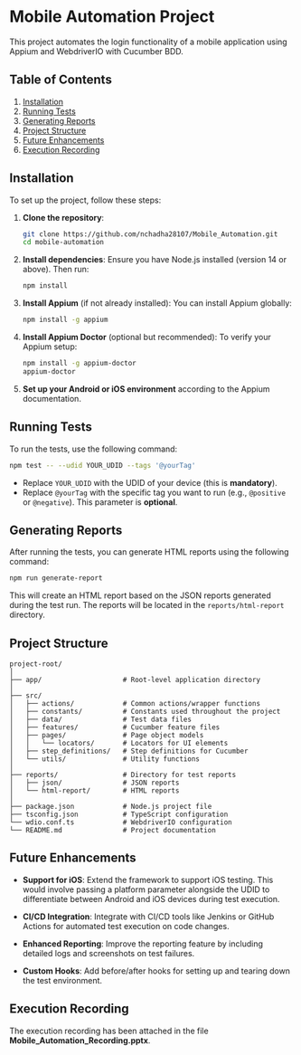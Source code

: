 # Mobile Automation Project

This project automates the login functionality of a mobile application using Appium and WebdriverIO with Cucumber BDD.

## Table of Contents

1. [Installation](#installation)
2. [Running Tests](#running-tests)
3. [Generating Reports](#generating-reports)
4. [Project Structure](#project-structure)
5. [Future Enhancements](#future-enhancements)
6. [Execution Recording](#execution-recording)

## Installation

To set up the project, follow these steps:

1. **Clone the repository**:
   ```bash
   git clone https://github.com/nchadha28107/Mobile_Automation.git
   cd mobile-automation
   ```

2. **Install dependencies**:
   Ensure you have Node.js installed (version 14 or above). Then run:
   ```bash
   npm install
   ```

3. **Install Appium** (if not already installed):
   You can install Appium globally:
   ```bash
   npm install -g appium
   ```

4. **Install Appium Doctor** (optional but recommended):
   To verify your Appium setup:
   ```bash
   npm install -g appium-doctor
   appium-doctor
   ```

5. **Set up your Android or iOS environment** according to the Appium documentation.

## Running Tests

To run the tests, use the following command:
```bash
npm test -- --udid YOUR_UDID --tags '@yourTag'
```
- Replace `YOUR_UDID` with the UDID of your device (this is **mandatory**).
- Replace `@yourTag` with the specific tag you want to run (e.g., `@positive` or `@negative`). This parameter is **optional**.

## Generating Reports

After running the tests, you can generate HTML reports using the following command:
```bash
npm run generate-report
```
This will create an HTML report based on the JSON reports generated during the test run. The reports will be located in the `reports/html-report` directory.

## Project Structure

```
project-root/
│
├── app/                    # Root-level application directory
│
├── src/
│   ├── actions/            # Common actions/wrapper functions
│   ├── constants/          # Constants used throughout the project
│   ├── data/               # Test data files
│   ├── features/           # Cucumber feature files
│   ├── pages/              # Page object models
│   │   └── locators/       # Locators for UI elements
│   ├── step_definitions/   # Step definitions for Cucumber
│   └── utils/              # Utility functions
│
├── reports/                # Directory for test reports
│   ├── json/               # JSON reports
│   └── html-report/        # HTML reports
│
├── package.json            # Node.js project file
├── tsconfig.json           # TypeScript configuration
└── wdio.conf.ts            # WebdriverIO configuration
└── README.md               # Project documentation
```

## Future Enhancements

- **Support for iOS**: Extend the framework to support iOS testing. This would involve passing a platform parameter alongside the UDID to differentiate between Android and iOS devices during test execution.

- **CI/CD Integration**: Integrate with CI/CD tools like Jenkins or GitHub Actions for automated test execution on code changes.

- **Enhanced Reporting**: Improve the reporting feature by including detailed logs and screenshots on test failures.

- **Custom Hooks**: Add before/after hooks for setting up and tearing down the test environment.

## Execution Recording

The execution recording has been attached in the file **Mobile_Automation_Recording.pptx**.
